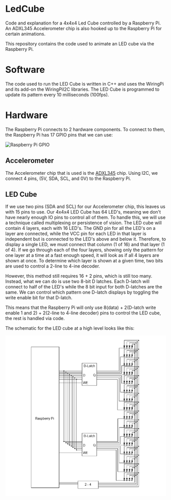 LedCube
=======

Code and explanation for a 4x4x4 Led Cube controlled by a Raspberry Pi.
An ADXL345 Accelerometer chip is also hooked up to the Raspberry Pi for certain animations.

This repository contains the code used to animate an LED cube via the Raspberry Pi.

Software
========
The code used to run the LED Cube is written in C++ and uses the WiringPi and its add-on the WiringPiI2C libraries.
The LED Cube is programmed to update its pattern every 10 milliseconds (100fps).



Hardware
========
The Raspberry Pi connects to 2 hardware components. To connect to them, the Raspberry Pi has 17 GPIO pins that we can use:

![Raspberry Pi GPIO](http://elinux.org/images/2/2a/GPIOs.png)

Accelerometer
-------------
The Accelerometer chip that is used is the [ADXL345](http://www.analog.com/static/imported-files/data_sheets/ADXL345.pdf) chip. Using I2C, we connect 4 pins, (5V, SDA, SCL, and 0V) to the Raspberry Pi.


LED Cube
--------
If we use two pins (SDA and SCL) for our Accelerometer chip, this leaves us with 15 pins to use. Our 4x4x4 LED Cube has
64 LED's, meaning we don't have nearly enough IO pins to control all of them. To handle this, we will use a technique called multiplexing or persistence of vision. The LED cube will contain 4 layers, each with 16 LED's. The GND pin for all the LED's on a layer are connected, while the VCC pin for each LED in that layer is independent but is connected to the LED's above and below it. Therefore, to display a single LED, we must connect that column (1 of 16) and that layer (1 of 4). If we go through each of the four layers, showing only the pattern for one layer at a time at a fast enough speed, it will look as if all 4 layers are shown at once. To determine which layer is shown at a given time, two bits are used to control a 2-line to 4-ine decoder.

However, this method still requires 16 + 2 pins, which is still too many. Instead, what we can do is use two 8-bit D latches. Each D-latch will connect to half of the LED's while the 8 bit input for both D-latches are the same. We can control which pattern one D-latch displays by toggling the write enable bit for that D-latch.

This means that the Raspberry Pi will only use 8(data) + 2(D-latch write enable 1 and 2) + 2(2-line to 4-line decoder) pins to control the LED cube, the rest is handled via code.

The schematic for the LED cube at a high level looks like this:

![Hardware Diagram](https://raw.githubusercontent.com/Yuhao93/LedCube/master/diagram.png)
